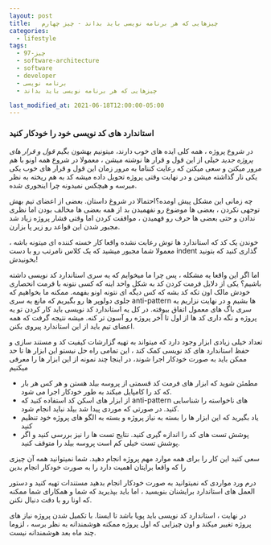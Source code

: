 ```yaml
---
layout: post
title:   چیزهایی که هر برنامه نویسی باید بداند - چیز چهارم
categories:
  - lifestyle
tags:
  - 97-چیز
  - software-architecture
  - software
  - developer
  - برنامه نویسی
  - چیزهایی که هر برنامه نویسی باید بداند

last_modified_at: 2021-06-18T12:00:00-05:00
---
```

### استاندارد های کد نویسی خود را خودکار کنید

در شروع پروژه ، همه کلی ایده های خوب دارند، میتونیم بهشون بگیم *قول و قرار های پروژه جدید*
خیلی از این قول و قرار ها نوشته میشن ، معمولا در شروع همه اونو با هم مرور میکنن و سعی میکنن که رعایت کنناما به مرور زمان این قول و قرار های خوب یکی یکی نار گذاشته میشن و در نهایت وقتی پروژه تحویل داده میشه کد به هم ریخته به نظر میرسه و هیچکس نمیدونه چرا اینجوری شده.


چه زمانی این مشکل پیش اومده؟احتمالا در شروغ  داستان. بعضی از اعضای تیم بهش توجهی نکردن ، بعضی ها موضوع رو نفهمیدن 
بد از همه بعضی ها مخالف بودن اما نظری ندادن و حتی بعضی ها حرف رو فهمیدن ، موافقت کردن اما وقتی فشار پروژه زیاد شد مجبور شدن این قواعد رو زیر پا بزارن.

خوندن یک کد که استاندارد ها توش رعابت نشده واقعا کار خسته کننده ای میتونه باشه ، معمولا شما مجبور میشید که یک کلاس نامرتب رو با دست  indent گذاری کنید که بتونید بخونیدش!


اما اگر این واقعا یه مشکله ، پس چرا ما میخوایم که یه سری استاندارد کد نویسی داشته باشیم؟ یکی از دلایل فرمت کردن کد به شکل واحد اینه که کسی نتونه با فرمت انحصاری خودش مالک اون تکه کد بشه که کس دیگه ای نتونه اونو بفهمه.
ممکنه ما بخواهیم که جلوی دولوپر ها رو بگیریم که مانع یه سری anti-pattern ها بشیم
و در نهایت نزاریم یه سری باگ های معمول اتفاق بیوفته.
در کل یه استاندارد کد نویسی باید کار کردن تو یه پروژه و نگه داری کد ها از اول تا آخر پروژه رو آسون تر کنه.
میشه نتیجه گرفت که همه اعضای تیم باید از این استاندارد پیروی بکنن.

تعداد خیلی زیادی ابزار وجود دارد که میتواند به تهیه گزارشات کیفیت کد و مستند سازی و حفظ استاندارد های کد نویسی کمک کند ، این تمامی راه حل نیستو این ابزار ها تا حد ممکن باید به صورت خودکار اجرا شوند، در اینجا چند نمونه از این ابزار ها را معرفی میکنیم

  - مطمئن شوید که ابزار های فرمت کد قسمتی از پروسه بیلد هستن و هر کس هر بار که کد را کامپایل میکند به طور خودکار اجرا می شود.
 - از ابزار های اسکن کد استفاده کنید که anti-pattern های ناخواسته را شناسایی کنید. در صورتی که موردی پیدا شد بیلد نباید انجام شود.
 - یاد بگیرید که این ابزار ها را بسته به نیاز پروژه و بسته به الگو های پروژه خود تنظیم کنید
 - پوشش تست های کد را اندازه گیری کنید. نتایج تست ها را نیز بررسی  کنید و اگر پوشش تست خیلی کم است پروسه بیلد را متوقف کنید.


 سعی کنید این کار را برای همه موارد مهم پروژه انجام دهید. شما نمیتوانید همه آن چیزی را که واقعا برایتان اهمیت دارد را به صورت خودکار انجام بدین
 
درم ورد مواردی که نمیتوانید به صورت خودکار انجام بدهید مستندات تهیه کنید و دستور العمل های استاندارد برایشنان بنویسید ، اما باید بپذیرید که شما و همکارای شما ممکنه که اونا رو با دقت دنبال نکنن.

در نهایت ، استاندارد کد نویسی باید پویا باشد تا ایستا. با تکمیل شدن پروژه نیاز های پروژه تغییر میکند و اون چیزایی که اول پروژه  ممکنه هوشمندانه به نظر برسه ، لزوما چند ماه بعد هوشمندانه نیست.
